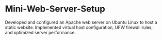 # Mini-Web-Server-Setup
Developed and configured an Apache web server on Ubuntu Linux to host a static website. Implemented virtual host configuration, UFW firewall rules, and optimized server performance. 
